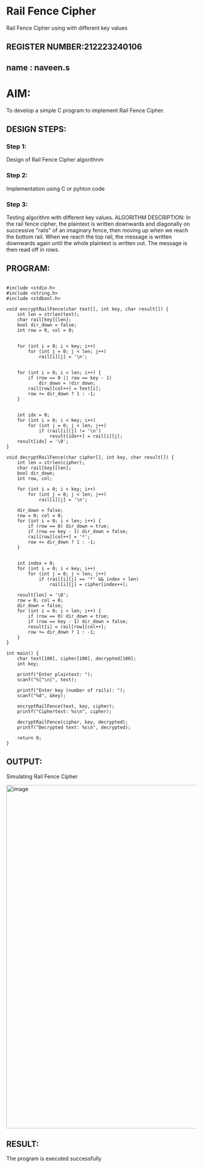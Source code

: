 # Rail Fence Cipher
Rail Fence Cipher using with different key values

## REGISTER NUMBER:212223240106
## name : naveen.s

# AIM:

To develop a simple C program to implement Rail Fence Cipher.

## DESIGN STEPS:

### Step 1:

Design of Rail Fence Cipher algorithnm 

### Step 2:

Implementation using C or pyhton code

### Step 3:

Testing algorithm with different key values. 
ALGORITHM DESCRIPTION:
In the rail fence cipher, the plaintext is written downwards and diagonally on successive "rails" of an imaginary fence, then moving up when we reach the bottom rail. When we reach the top rail, the message is written downwards again until the whole plaintext is written out. The message is then read off in rows.

## PROGRAM:

```

#include <stdio.h>
#include <string.h>
#include <stdbool.h>

void encryptRailFence(char text[], int key, char result[]) {
    int len = strlen(text);
    char rail[key][len];
    bool dir_down = false;
    int row = 0, col = 0;

  
    for (int i = 0; i < key; i++)
        for (int j = 0; j < len; j++)
            rail[i][j] = '\n';

    
    for (int i = 0; i < len; i++) {
        if (row == 0 || row == key - 1)
            dir_down = !dir_down;
        rail[row][col++] = text[i];
        row += dir_down ? 1 : -1;
    }


    int idx = 0;
    for (int i = 0; i < key; i++)
        for (int j = 0; j < len; j++)
            if (rail[i][j] != '\n')
                result[idx++] = rail[i][j];
    result[idx] = '\0';
}

void decryptRailFence(char cipher[], int key, char result[]) {
    int len = strlen(cipher);
    char rail[key][len];
    bool dir_down;
    int row, col;

    for (int i = 0; i < key; i++)
        for (int j = 0; j < len; j++)
            rail[i][j] = '\n';

    dir_down = false;
    row = 0; col = 0;
    for (int i = 0; i < len; i++) {
        if (row == 0) dir_down = true;
        if (row == key - 1) dir_down = false;
        rail[row][col++] = '*';
        row += dir_down ? 1 : -1;
    }


    int index = 0;
    for (int i = 0; i < key; i++)
        for (int j = 0; j < len; j++)
            if (rail[i][j] == '*' && index < len)
                rail[i][j] = cipher[index++];

    result[len] = '\0';
    row = 0; col = 0;
    dir_down = false;
    for (int i = 0; i < len; i++) {
        if (row == 0) dir_down = true;
        if (row == key - 1) dir_down = false;
        result[i] = rail[row][col++];
        row += dir_down ? 1 : -1;
    }
}

int main() {
    char text[100], cipher[100], decrypted[100];
    int key;

    printf("Enter plaintext: ");
    scanf("%[^\n]", text);

    printf("Enter key (number of rails): ");
    scanf("%d", &key);

    encryptRailFence(text, key, cipher);
    printf("Ciphertext: %s\n", cipher);

    decryptRailFence(cipher, key, decrypted);
    printf("Decrypted text: %s\n", decrypted);

    return 0;
}

```
## OUTPUT:


Simulating Rail Fence Cipher

<img width="1834" height="908" alt="image" src="https://github.com/user-attachments/assets/f47b6ea7-a4d8-4738-aaaf-2375ccf822fe" />



## RESULT:
The program is executed successfully
